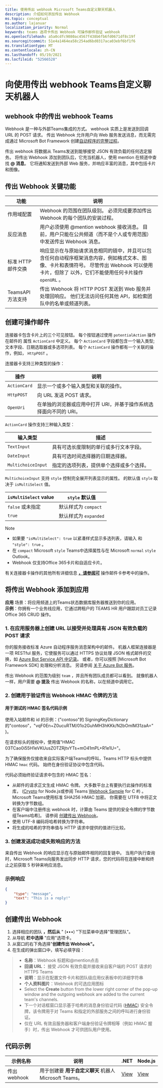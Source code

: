 ```yaml
---
title: 使用传出 webhook Microsoft Teams自定义聊天机器人
description: 介绍如何添加传出 Webhook
ms.topic: conceptual
ms.author: lajanuar
localization_priority: Normal
keywords: teams 选项卡传出 Webhook 可操作邮件验证 webhook
ms.openlocfilehash: a5a0cdfc9080ac4567f438b6fb6fd0671df8c19f
ms.sourcegitcommit: 51e4a1464ea58c254ad6bd0317aca03ebf6bf1f6
ms.translationtype: MT
ms.contentlocale: zh-CN
ms.lasthandoff: 05/19/2021
ms.locfileid: "52566528"
---
```

# <a name="add-custom-bots-to-teams-with-outgoing-webhooks"></a>向使用传出 webhook Teams自定义聊天机器人

## <a name="outgoing-webhooks-in-teams"></a>webhook 中的传出 webhook Teams

Webhook 是一种与外部Teams集成的方式。 webhook 实质上是发送到回调 URL 的 POST 请求。 传出 Webhook 允许用户向 Web 服务发送消息，而无需完成通过 Microsoft Bot Framework 创建[自动程序的完整过程](https://dev.botframework.com/)。

传出 webhook 将数据从 Teams发送到能够接受 JSON 有效负载的任何选定服务。 将传出 Webhook 添加到团队后，它充当机器人，使用 mention 在频道中查找 **\@ 消息**。 它将通知发送到外部 Web 服务，并响应丰富的消息，其中包括卡片和图像。

## <a name="outgoing-webhook-key-features"></a>传出 Webhook 关键功能

| 功能 | 说明 |
| ------- | ----------- |
| 作用域配置| Webhook 的范围在团队级别。 必须完成要添加传出 Webhook 的每个团队的安装过程。 |
| 反应消息| 用户必须使用 @mention webhook 接收消息。 目前，用户只能在公共频道（而不是个人或专用范围）中发送传出 Webhook 消息。 |
|标准 HTTP 邮件交换|响应显示在与原始请求消息相同的链中，并且可以包含任何自动程序框架消息内容，例如格式文本、图像、卡片和表情符号。 尽管传出 Webhook 可以使用卡片，但除了 以外，它们不能使用任何卡片操作 `openURL` 。|
| TeamsAPI 方法支持|传出 Webhook 将 HTTP POST 发送到 Web 服务并处理回响应。 他们无法访问任何其他 API，如检索团队中的名单或频道列表。|

## <a name="creating-actionable-messages"></a>创建可操作邮件

连接器卡包含卡片上的三个可见按钮。 每个按钮通过使用 `potentialAction` 操作在邮件的 属性 `ActionCard` 中定义。 每个 `ActionCard` 字段都包含一个输入类型;文本字段、日期选取器或多选项列表。 每个 `ActionCard` 操作都有一个关联的操作，例如， `HttpPOST` 。

连接器卡支持三种类型的操作：

| 操作 | 说明 |
| ------- | ----------- |
| `ActionCard` |显示一个或多个输入类型和关联的操作。|
| `HttpPOST` | 向 URL 发送 POST 请求。 |
| `OpenUri` |  在单独的浏览器或应用中打开 URI，并基于操作系统选择面向不同的 URI。|

`ActionCard` 操作支持三种输入类型：

| 输入类型 | 描述 |
| ------- | ----------- |
| `TextInput` | 具有可选长度限制的单行或多行文本字段。 |
| `DateInput` | 具有可选时间选择器的日期选择器。 |
| `MultichoiceInput` | 指定的选项列表，提供单个选择或多个选择。|

`MultichoiceInput` 支持 `style` 控制完全展开列表显示的属性。 的默认值 `style` 取决于 `isMultiSelect` 值。

| `isMultiSelect` value  | `style` 默认值  |
| --- | --- |
| `false` 或未指定 | 默认样式为 `compact`|
| `true` | 默认样式为 `expanded` |

> [!NOTE]
> * 如果要 `"isMultiSelect": true` 以紧凑样式显示多选列表，请输入 和 `"style": true` 。
> * 在 `compact` Microsoft `style` Teams中选择属性与在 Microsoft `normal` `style` Outlook。
> * Webhook 仅支持Office 365卡片和自适应卡片。

有关连接器卡操作的其他所有详细信息 **[，请参阅可](/outlook/actionable-messages/card-reference#actions)** 操作邮件卡参考中的操作。

## <a name="adding-outgoing-webhooks-to-your-app"></a>将传出 Webhook 添加到应用

**应用** 场景：将应用频道上的Teams状态数据库服务器推送到你的应用。  
**示例**：你拥有一个业务线应用，它通过跨租户的 TEAMS HR 用户跟踪对员工记录Office 365 CRUD 操作。

### <a name="1-create-a-url-on-your-apps-server-to-accept-and-process-a-post-request-with-a-json-payload"></a>1. 在应用服务器上创建 URL 以接受并处理具有 JSON 有效负载的 POST 请求

你的服务接收标准 Azure 自动程序服务消息架构中的邮件。 机器人框架连接器是一项 RESTful 服务，它使服务可以通过 HTTPS 协议处理 JSON 格式邮件的交换，如 [Azure Bot Service API 中记录](/bot-framework/rest-api/bot-framework-rest-connector-api-reference)。 或者，你可以按照 [Microsoft Bot Framework SDK] 处理和分析消息。 另请参阅 [关于 Azure Bot 服务](/azure/bot-service/bot-service-overview-introduction)。


传出 Webhook 的范围为级别 `team` ，并且所有团队成员都可以看到。 就像机器人一样，用户需要 **\@ 提及** 传出 Webhook 的名称，以在频道中调用它。

### <a name="2-create-a-method-to-verify-the-outgoing-webhook-hmac-token"></a>2. 创建用于验证传出 Webhook HMAC 令牌的方法

#### <a name="hmac-signature-for-testing-with-code-example"></a>用于测试的 HMAC 签名代码示例

使用入站邮件和 id 的示例：{"contoso"的 SigningKeyDictionary 的"contoso"，"vqF0En+Z0ucuRTM/01o2GuhMH3hKKk/N2bOmlM31zaA=" }。

在请求标头的授权中，使用值"HMAC 03TCao0i55H1eVKUusZOTZRjtvYTs+mO41mPL+R1e1U="。

为了确保服务仅接收来自实际客户端Teams的呼叫，Teams HTTP 标头中提供 HMAC `hmac` 代码。 始终在身份验证协议中包含代码。

代码必须始终验证请求中包含的 HMAC 签名：

* 从邮件的请求正文生成 HMAC 令牌。 大多数平台上有要执行此操作的标准库， ([Crypto](https://nodejs.org/api/crypto.html#crypto_crypto) for Node.js或参阅 Teams [Webhook Sample](https://github.com/OfficeDev/microsoft-teams-sample-outgoing-webhook/blob/23eb61da5a18634d51c5247944843da9abed01b6/WebhookSampleBot/Models/AuthProvider.cs) for C \#) 。 Microsoft Teams使用标准 SHA256 HMAC 加密。 你需要在 UTF8 中将正文转换为字节数组。
* 在客户端中注册传出 webhook 时，计算由 Teams 提供的安全令牌的字节数组Teams哈希]。 请参阅 [创建传出 Webhook](#create-an-outgoing-webhook)。
* 使用 UTF-8 编码将哈希转换为字符串。
* 将生成的哈希的字符串值与 HTTP 请求中提供的值进行比较。

### <a name="3-create-a-method-to-send-a-success-or-failure-response"></a>3. 创建发送成功或失败响应的方法

来自传出 Webhook 的响应显示在与原始邮件相同的回复链中。 当用户执行查询时，Microsoft Teams向服务发出同步 HTTP 请求，您的代码将在连接中断和终止之前获取 5 秒钟来响应消息。

### <a name="example-response"></a>示例响应

```json
{
    "type": "message",
    "text": "This is a reply!"
}
```

## <a name="create-an-outgoing-webhook"></a>创建传出 Webhook

1. 选择相应的团队 **，然后从** " (&#8226;&#8226;&#8226;) "下拉菜单中选择"管理团队"。
1. 从导航 **栏中选择** "应用"选项卡。
1. 从窗口的右下角选择"**创建传出 Webhook"。**
1. 在生成的弹出窗口中，填写必填字段：

>* **名称**：Webhook 标题和@mention点击
>* **回调 URL：** 接受 JSON 有效负载并接收来自客户端的 POST 请求的 HTTPS Teams
>* **说明**：显示在配置文件卡片和团队级应用仪表板中的详细字符串
>* **个人资料图片**：Webhook 的可选应用图标
>* Select the **Create** button from the lower right corner of the pop-up window and the outgoing webhook are added to the current team's channels.
>* 下一个对话框窗口显示基于哈希的消息身份验证代码 ([HMAC](https://security.stackexchange.com/questions/20129/how-and-when-do-i-use-hmac/20301)) 安全令牌，该令牌用于对 Teams 和指定的外部服务之间的呼叫进行身份验证。
>* 仅在 URL 有效且服务器和客户端身份验证令牌相等（例如 HMAC 握手）时，传出 Webhook 才可供团队用户使用。

## <a name="code-sample"></a>代码示例
|**示例名称** | **说明** | **.NET** | **Node.js** |
|----------------|------------------|--------|----------------|
| 传出 webhook | 用于创建要 **用于自定义聊天** 机器人Microsoft Teams。| [View](https://github.com/OfficeDev/Microsoft-Teams-Samples/tree/main/samples/outgoing-webhook/csharp) | [View](https://github.com/OfficeDev/Microsoft-Teams-Samples/tree/main/samples/outgoing-webhook/nodejs)|

